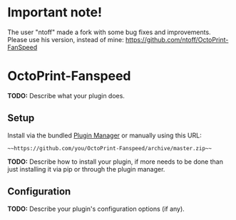 # Important note!

The user "ntoff" made a fork with some bug fixes and improvements. Please use his version, instead of mine: https://github.com/ntoff/OctoPrint-FanSpeed

# OctoPrint-Fanspeed

**TODO:** Describe what your plugin does.

## Setup

Install via the bundled [Plugin Manager](https://github.com/foosel/OctoPrint/wiki/Plugin:-Plugin-Manager)
or manually using this URL:

    ~~https://github.com/you/OctoPrint-Fanspeed/archive/master.zip~~

**TODO:** Describe how to install your plugin, if more needs to be done than just installing it via pip or through
the plugin manager.

## Configuration

**TODO:** Describe your plugin's configuration options (if any).
